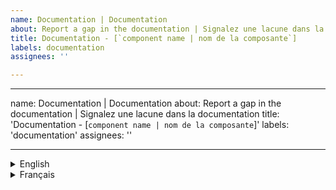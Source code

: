 ```yaml
---
name: Documentation | Documentation
about: Report a gap in the documentation | Signalez une lacune dans la documentation
title: Documentation - [`component name | nom de la composante`]
labels: documentation
assignees: ''

---
```


---
name: Documentation | Documentation
about: Report a gap in the documentation | Signalez une lacune dans la documentation
title: 'Documentation - [`component name | nom de la composante`]'
labels: 'documentation'
assignees: ''

---

<details>
  <summary>English</summary>


</details>
<details>
  <summary>Français</summary>


</details>
